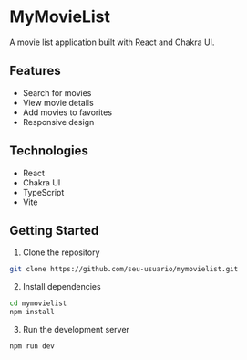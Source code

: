    # MyMovieList

   A movie list application built with React and Chakra UI.

   ## Features

   - Search for movies
   - View movie details
   - Add movies to favorites
   - Responsive design

   ## Technologies

   - React
   - Chakra UI
   - TypeScript
   - Vite

   ## Getting Started

   1. Clone the repository
   ```bash
   git clone https://github.com/seu-usuario/mymovielist.git
   ```

   2. Install dependencies
   ```bash
   cd mymovielist
   npm install
   ```

   3. Run the development server
   ```bash
   npm run dev
   ```